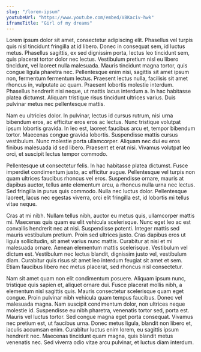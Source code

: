 ```yaml
---
slug: "/lorem-ipsum"
youtubeUrl: "https://www.youtube.com/embed/VBKaciv-hwk"
iframeTitle: "Girl of my dreams"
---
```

Lorem ipsum dolor sit amet, consectetur adipiscing elit. Phasellus vel turpis quis nisl tincidunt fringilla at id libero. Donec in consequat sem, id luctus metus. Phasellus sagittis, ex sed dignissim porta, lectus leo tincidunt sem, quis placerat tortor dolor nec lectus. Vestibulum pretium nisl eu libero tincidunt, vel laoreet nulla malesuada. Mauris tincidunt magna tortor, quis congue ligula pharetra nec. Pellentesque enim nisi, sagittis sit amet ipsum non, fermentum fermentum lectus. Praesent lectus nulla, facilisis sit amet rhoncus in, vulputate ac quam. Praesent lobortis molestie interdum. Phasellus hendrerit nisi neque, ut mattis lacus interdum a. In hac habitasse platea dictumst. Aliquam tristique risus tincidunt ultrices varius. Duis pulvinar metus nec pellentesque mattis.

Nam eu ultricies dolor. In pulvinar, lectus id cursus rutrum, nisi urna bibendum eros, ac efficitur eros eros ac lectus. Nunc tristique volutpat ipsum lobortis gravida. In leo est, laoreet faucibus arcu et, tempor bibendum tortor. Maecenas congue gravida lobortis. Suspendisse mattis cursus vestibulum. Nunc molestie porta ullamcorper. Aliquam nec dui eu eros finibus malesuada id sed libero. Praesent et erat nisi. Vivamus volutpat leo orci, et suscipit lectus tempor commodo.

Pellentesque ut consectetur felis. In hac habitasse platea dictumst. Fusce imperdiet condimentum justo, ac efficitur augue. Pellentesque vel turpis non quam ultrices faucibus rhoncus vel eros. Suspendisse ornare, mauris at dapibus auctor, tellus ante elementum arcu, a rhoncus nulla urna nec lectus. Sed fringilla in purus quis commodo. Nulla nec luctus dolor. Pellentesque laoreet, lacus nec egestas viverra, orci elit fringilla est, id lobortis mi tellus vitae neque.

Cras at mi nibh. Nullam tellus nibh, auctor eu metus quis, ullamcorper mattis mi. Maecenas quis quam eu elit vehicula scelerisque. Nunc eget leo ac est convallis hendrerit nec at nisi. Suspendisse potenti. Integer mattis sed mauris vestibulum pretium. Proin sed ultrices justo. Cras dapibus eros ut ligula sollicitudin, sit amet varius nunc mattis. Curabitur at nisi et mi malesuada ornare. Aenean elementum mattis scelerisque. Vestibulum vel dictum est. Vestibulum nec lectus blandit, dignissim justo vel, vestibulum diam. Curabitur quis risus sit amet leo interdum feugiat sit amet et sem. Etiam faucibus libero nec metus placerat, sed rhoncus nisl consectetur.

Nam sit amet quam non elit condimentum posuere. Aliquam ipsum nunc, tristique quis sapien et, aliquet ornare dui. Fusce placerat mollis nibh, a elementum nisl sagittis quis. Mauris consectetur scelerisque quam eget congue. Proin pulvinar nibh vehicula quam tempus faucibus. Donec vel malesuada magna. Nam suscipit condimentum dolor, non ultrices neque molestie id. Suspendisse eu nibh pharetra, venenatis tortor sed, porta est. Mauris vel luctus tortor. Sed congue magna eget porta consequat. Vivamus nec pretium est, ut faucibus urna. Donec metus ligula, blandit non libero et, iaculis accumsan enim. Curabitur luctus enim lorem, eu sagittis ipsum hendrerit nec. Maecenas tincidunt quam magna, quis blandit metus venenatis nec. Sed viverra odio vitae arcu pulvinar, et luctus diam interdum.